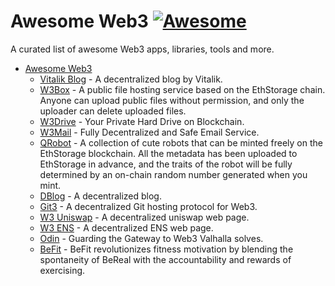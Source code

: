 # Awesome Web3 [![Awesome](https://cdn.rawgit.com/sindresorhus/awesome/d7305f38d29fed78fa85652e3a63e154dd8e8829/media/badge.svg)](https://github.com/ethstorage/awesome-web3/)

A curated list of awesome Web3 apps, libraries, tools and more.

- [Awesome Web3](#awesome-web3-awesomehttpscdnrawgitcomsindresorhusawesomed7305f38d29fed78fa85652e3a63e154dd8e8829mediabadgesvghttpsgithubcomethstorageawesome-web3)
  - [Vitalik Blog](https://vitalikblog.w3eth.io/) - A decentralized blog by Vitalik.
  - [W3Box](https://w3-box.w3eth.io/) - A public file hosting service based on the EthStorage chain. Anyone can upload public files without permission, and only the uploader can delete uploaded files.
  - [W3Drive](https://w3-drive.w3eth.io/) - Your Private Hard Drive on Blockchain.
  - [W3Mail](https://w3-email.w3eth.io/) - Fully Decentralized and Safe Email Service.
  - [QRobot](https://w3-qrobot.w3eth.io/) - A collection of cute robots that can be minted freely on the EthStorage blockchain. All the metadata has been uploaded to EthStorage in advance, and the traits of the robot will be fully determined by an on-chain random number generated when you mint.
  - [DBlog](https://w3-blog.w3eth.io/) - A decentralized blog.
  - [Git3](https://github.com/git3protocol/git3-cli) - A decentralized Git hosting protocol for Web3.
  - [W3 Uniswap](https://app-uniswap-org.w3eth.io/#/swap?chain=mainnet) - A decentralized uniswap web page.
  - [W3 ENS](https://app-ens-domain.w3eth.io/) - A decentralized ENS web page.
  - [Odin](https://github.com/anupsv/odin/) - Guarding the Gateway to Web3 Valhalla solves.
  - [BeFit](https://github.com/WilliamUW/ETHDenver2024) - BeFit revolutionizes fitness motivation by blending the spontaneity of BeReal with the accountability and rewards of exercising.

